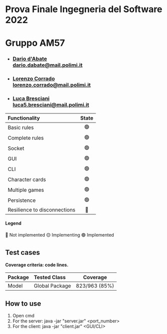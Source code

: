 # Prova Finale Ingegneria del Software 2022
# Gruppo AM57
- ### [Dario d'Abate](https://github.com/DariodAbate)<br/>dario.dabate@mail.polimi.it
- ### [Lorenzo Corrado](https://github.com/Lerrylore)<br/>lorenzo.corrado@mail.polimi.it 
- ### [Luca Bresciani](https://github.com/BrescianiLuca)<br/>luca5.bresciani@mail.polimi.it

| Functionality                   |                       State                        |
|:--------------------------------|:--------------------------------------------------:|
| Basic rules                     | 🟢 |
| Complete rules                  | 🟢 |
| Socket                          | 🟢 |
| GUI                             | 🟢 |
| CLI                             | 🟢 |
| Character cards                 | 🟢 |
| Multiple games                  | 🟢 |
| Persistence                     | 🟢 |
| Resilience to disconnections    | 🔴 |

#### Legend
🔴 Not implemented
🟡 Implementing
🟢 Implemented

## Test cases

**Coverage criteria: code lines.**

| Package |Tested Class | Coverage |
|:-----------------------|:------------------|:------------------------------------:|
| Model | Global Package | 823/963 (85%)


## How to use
1. Open cmd
2. For the server: java -jar "server.jar" <port_number>
3. For the client: java -jar "client.jar" <GUI/CLI>
